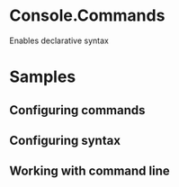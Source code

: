 # Console.Commands
Enables declarative syntax 

# Samples

## Configuring commands

## Configuring syntax

## Working with command line


